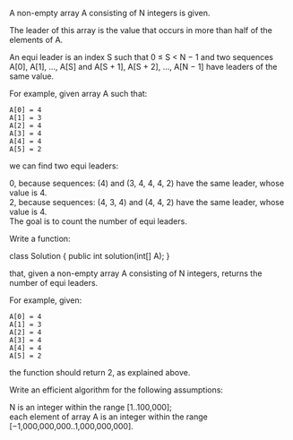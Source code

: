 A non-empty array A consisting of N integers is given.  
  
The leader of this array is the value that occurs in more than half of the elements of A.  
  
An equi leader is an index S such that 0 ≤ S < N − 1 and two sequences A[0], A[1], ..., A[S] and A[S + 1], A[S + 2], ..., A[N − 1] have leaders of the same value.  
  
For example, given array A such that:  
  
    A[0] = 4  
    A[1] = 3  
    A[2] = 4  
    A[3] = 4  
    A[4] = 4  
    A[5] = 2  
we can find two equi leaders:  
  
0, because sequences: (4) and (3, 4, 4, 4, 2) have the same leader, whose value is 4.  
2, because sequences: (4, 3, 4) and (4, 4, 2) have the same leader, whose value is 4.  
The goal is to count the number of equi leaders.  
  
Write a function:  
  
class Solution { public int solution(int[] A); }  
  
that, given a non-empty array A consisting of N integers, returns the number of equi leaders.  
  
For example, given:  
  
    A[0] = 4  
    A[1] = 3  
    A[2] = 4  
    A[3] = 4  
    A[4] = 4  
    A[5] = 2  
the function should return 2, as explained above.  
  
Write an efficient algorithm for the following assumptions:  
  
N is an integer within the range [1..100,000];  
each element of array A is an integer within the range [−1,000,000,000..1,000,000,000].